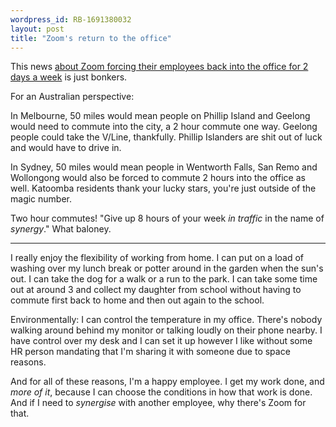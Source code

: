 ```yaml
---
wordpress_id: RB-1691380032
layout: post
title: "Zoom's return to the office"
---
```


This news [about Zoom forcing their employees back into the office for 2 days a week](https://nypost.com/2023/08/05/zoom-tells-employees-to-return-to-office-for-work/) is just bonkers.

For an Australian perspective:

In Melbourne, 50 miles would mean people on Phillip Island and Geelong would need to commute into the city, a 2 hour commute one way. Geelong people could take the V/Line, thankfully. Phillip Islanders are shit out of luck and would have to drive in.

In Sydney, 50 miles would mean people in Wentworth Falls, San Remo and Wollongong would also be forced to commute 2 hours into the office as well. Katoomba residents thank your lucky stars, you're just outside of the magic number.

Two hour commutes! "Give up 8 hours of your week _in traffic_ in the name of _synergy_." What baloney.

---

I really enjoy the flexibility of working from home. I can put on a load of washing over my lunch break or potter around in the garden when the sun's out. I can take the dog for a walk or a run to the park. I can take some time out at around 3 and collect my daughter from school without having to commute first back to home and then out again to the school.

Environmentally: I can control the temperature in my office. There's nobody walking around behind my monitor or talking loudly on their phone nearby. I have control over my desk and I can set it up however I like without some HR person mandating that I'm sharing it with someone due to space reasons.

And for all of these reasons, I'm a happy employee. I get my work done, and _more of it_, because I can choose the conditions in how that work is done. And if I need to _synergise_ with another employee, why there's Zoom for that.
